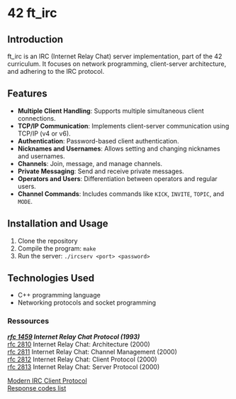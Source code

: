 # 42 ft_irc

## Introduction
ft_irc is an IRC (Internet Relay Chat) server implementation, part of the 42 curriculum. It focuses on network programming, client-server architecture, and adhering to the IRC protocol.

## Features
- **Multiple Client Handling**: Supports multiple simultaneous client connections.
- **TCP/IP Communication**: Implements client-server communication using TCP/IP (v4 or v6).
- **Authentication**: Password-based client authentication.
- **Nicknames and Usernames**: Allows setting and changing nicknames and usernames.
- **Channels**: Join, message, and manage channels.
- **Private Messaging**: Send and receive private messages.
- **Operators and Users**: Differentiation between operators and regular users.
- **Channel Commands**: Includes commands like `KICK`, `INVITE`, `TOPIC`, and `MODE`.

## Installation and Usage
1. Clone the repository
2. Compile the program: `make`
3. Run the server: `./ircserv <port> <password>`

## Technologies Used
- C++ programming language
- Networking protocols and socket programming


### Ressources
***[rfc 1459](https://www.rfc-editor.org/rfc/rfc1459) Internet Relay Chat Protocol (1993)***  
[rfc 2810](https://www.rfc-editor.org/rfc/rfc2810) Internet Relay Chat: Architecture (2000)  
[rfc 2811](https://www.rfc-editor.org/rfc/rfc2811) Internet Relay Chat: Channel Management (2000)  
[rfc 2812](https://www.rfc-editor.org/rfc/rfc2812) Internet Relay Chat: Client Protocol (2000)  
[rfc 2813](https://www.rfc-editor.org/rfc/rfc2813) Internet Relay Chat: Server Protocol (2000)  

[Modern IRC Client Protocol](https://modern.ircdocs.horse/)  
[Response codes list](https://www.alien.net.au/irc/irc2numerics.html)  
